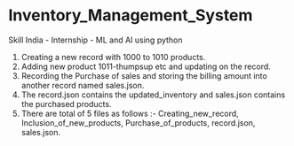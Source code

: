# Inventory_Management_System
Skill India - Internship - ML and AI using python
1. Creating a new record with 1000 to 1010 products.
2. Adding new product 1011-thumpsup etc and updating on the record.
3. Recording the Purchase of sales and storing the billing amount into another record named sales.json.
4. The record.json contains the updated_inventory and sales.json contains the purchased products.  
5. There are total of 5 files as follows :- Creating_new_record, Inclusion_of_new_products, Purchase_of_products, record.json, sales.json.
